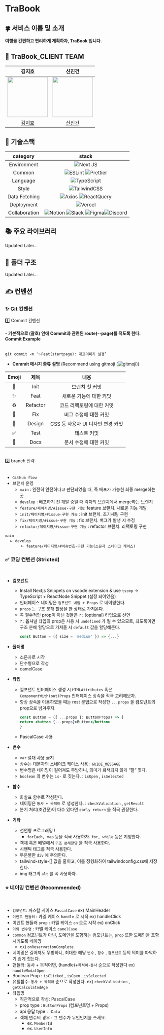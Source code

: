 # TraBook

## 🍀 서비스 이름 및 소개


<strong>여행을 간편하고 편리하게 계획하자, TraBook 입니다.</strong>

## 👤 TraBook_CLIENT TEAM

|                                                                      **김지호**                                                                      |                                                                      **신진건**                                                                      |
| :--------------------------------------------------------------------------------------------------------------------------------------------------: | :--------------------------------------------------------------------------------------------------------------------------------------------------: |
| <center><img src="" width="130" height="130"></center> | <center><img src="" width="130" height="130"></center> |
|                                                          [김지호](https://github.com/jihostudy)                                                           |                                                       [신진건](https://github.com/sjg729729)                                                        |

## 🔗 기술스택

| **category**  |                                                                                                                                                                                                      **stack**                                                                                                                                                                                                       |
| :-----------: | :------------------------------------------------------------------------------------------------------------------------------------------------------------------------------------------------------------------------------------------------------------------------------------------------------------------------------------------------------------------------------------------------------------------: |
|  Environment  |                                                                                                          ![Next JS](https://img.shields.io/badge/Next-black?style=for-the-badge&logo=next.js&logoColor=white)                                                                                    |
|    Common     |                                                  ![ESLint](https://img.shields.io/badge/ESLint-4B3263?style=for-the-badge&logo=eslint&logoColor=white) ![Prettier](https://img.shields.io/badge/Prettier-F7B93E?style=for-the-badge&logo=prettier&logoColor=white)                                                    |
|   Language    |                                                                                                                                                ![TypeScript](https://img.shields.io/badge/TypeScript-3178C6.svg?style=for-the-badge&logo=TypeScript&logoColor=white)                                                                                                                                                 |
|     Style     |                                                                                                                                                       ![TailwindCSS](https://img.shields.io/badge/tailwindcss-%2338B2AC.svg?style=for-the-badge&logo=tailwind-css&logoColor=white)                                                                                                                                                       |
| Data Fetching |                                                                                                 ![Axios](https://img.shields.io/badge/Axios-5A29E4?style=for-the-badge&logo=Axios&logoColor=white) ![ReactQuery](https://img.shields.io/badge/ReactQuery-FF4154?style=for-the-badge&logo=ReactQuery&logoColor=white)                                                                                                 |
|  Deployment   |                                                                                                                                                ![Vercel](https://img.shields.io/badge/vercel-%23000000.svg?style=for-the-badge&logo=vercel&logoColor=white)                                                                                                                                                 |
| Collaboration | ![Notion](https://img.shields.io/badge/Notion-000000?style=for-the-badge&logo=Notion&logoColor=white) ![Slack](https://img.shields.io/badge/Slack-4A154B?style=for-the-badge&logo=Slack&logoColor=white) ![Figma](https://img.shields.io/badge/Figma-F24E1E?style=for-the-badge&logo=Figma&logoColor=white)![Discord](https://img.shields.io/badge/Discord-5865F2?style=for-the-badge&logo=Discord&logoColor=white)  |

## 📚 주요 라이브러리

Updated Later...

## 📂 폴더 구조

Updated Later...

## ✍️ 컨벤션

### ✨ Git 컨벤션

<!--  <details> -->
<summary>  1️⃣ Commit 컨벤션  </summary>
<br />
<strong> - 기본적으로 (괄호) 안에 Commit과 관련된 route(--page)를 적도록 한다. </strong>

<br />
<strong>Commit Example</strong>
<br /><br />

```
git commit -m ‘✨Feat(startpage): 대표이미지 설정’
```

- **Commit 메시지 종류 설명** (Recommend using gitmoji (![gitmoji](https://gitmoji.dev/)))
  
|Emoji  |    제목   |                내용                 |
| :------: | :-----: | :----------------------------------: |
|    🎉|   Init     |            브랜치 첫 커밋            |
|   ✨|   Feat      |      새로운 기능에 대한 커밋        |
|   ♻️| Refactor    |    코드 리팩토링에 대한 커밋       |
|   🐛|   Fix       |     버그 수정에 대한 커밋         |
|   💄|  Design     |CSS 등 사용자 UI 디자인 변경 커밋  |
|   ✅|   Test      |        테스트 커밋              |
|   📝|   Docs      |  문서 수정에 대한 커밋         |

<br/>

<!--  </details> -->

<!--  <details> -->
<summary>  2️⃣ branch 전략  </summary>
<br />

- `Github flow`
- 브랜치 운영
  - `main` : 완전히 안전하다고 판단되었을 때, 즉 배포가 가능한 최종 merge하는 곳
  - `develop` : 배포하기 전 개발 중일 때 각자의 브랜치에서 merge하는 브랜치
  - `feature/페이지명/#issue-구현 기능`: feature 브랜치. 새로운 기능 개발
  - `init/페이지명/#issue-구현 기능` : init 브랜치. 초기세팅 구현
  - `fix/페이지명/#issue-구현 기능` : fix 브랜치. 버그가 발생 시 수정
  - `refactor/페이지명/#issue-구현 기능` : refactor 브랜치. 리팩토링 구현

```
main
  ㄴ develop
       ㄴ feature/페이지명/#이슈번호-구현 기능(소문자 스네이크 케이스)
```

<!--  </details> -->

<!--  <details> -->
### ✅ 코딩 컨벤션 (Stricted)
<br />

- <strong>컴포넌트</strong>
  
  - Install Nextjs Snippets on vscode extension & use `tscmp` → TypeScript + ReactNode Snippet (설정 되어있음)
  - 인터페이스 네이밍은 `컴포넌트 네임 + Props` 로 네이밍한다.
  - `props` 는 구조 분해 할당을 한 상태로 가져온다.
  - 꼭 필수적인 prop이 아닌 것들은 `?:` (optional) 타입으로 선언
  - `?:` 옵셔널 타입의 prop은 사용 시 `undefined` 가 될 수 있으므로, 되도록이면 구조 분해 할당으로 가져올 시 `default` 값을 할당해준다.
    ```jsx
    const Button = ({ size = 'medium' }) => {...}
    ```

- <strong>폴더명</strong>

  - 소문자로 시작
  - 단수형으로 작성
  - camelCase

- <strong>타입</strong>

  - 컴포넌트 인터페이스 생성 시 `HTMLAttributes` 혹은 `ComponentWith(out)Props` 인터페이스 상속을 적극 고려해보자.
  - 항상 상속을 이용하였을 때는 rest 문법으로 작성한 `...props` 을 컴포넌트의 prop으로 넘겨주자. </br>
    ```jsx
    const Button = ({ ...props }: ButtonProps) => {
    return <button {...props}>Button</button>
    }
    ```
  - PascalCase 사용

- <strong>변수</strong>

  - `var` 절대 사용 금지
  - 상수는 대문자의 스네이크 케이스 사용 : `GUIDE_MESSAGE`
  - 변수명은 네이밍이 길어져도 무방하니, 의미가 퇴색되지 않게 “잘” 짓다.
  - `boolean` 의 변수는 `is-` 로 짓는다. : `isOpen` , `isSelected`

- <strong>함수</strong>

  - 화살표 함수로 작성한다.
  - 네이밍은 `동사 + 목적어` 로 생성한다. : `checkValidation` , `getResult`
  - 분기 처리(조건문)이 다수 있다면 `early return` 을 적극 권장한다.

- <strong>기타</strong>
  - 선언형 프로그래밍 !
    - `forEach, map` 등을 적극 사용하자. `for, while` 등은 지양한다.
  - 객체 혹은 배열에서 `구조 분해할당` 을 적극 사용한다.
  - 시맨틱 태그를 적극 사용한다.
  - 무분별한 `div` 에 주의한다.
  - tailwind-style-[] 값을 줄이고, 이를 정형화하여 tailwindconfig.css에 저장한다.
  - img 태그의 `alt` 를 꼭 사용하자.

<!--  </details> -->

<!--  <details> -->
### ⭐ 네이밍 컨벤션 (Recommended)
<br />

- `컴포넌트`: 파스칼 케이스 `PascalCase` ex) MainHeader
- `이벤트 핸들러` : 카멜 케이스 `handle` 로 시작 ex) handleClick
- 이벤트 핸들러 `prop` : 카멜 케이스 `on` 으로 시작 ex) onClick
- `이외 변수명` : 카멜 케이스 `camelCase`
- `common` 컴포넌트가 아닌, 도메인을 포함하는 컴포넌트는, `prop` 또한 도메인을 포함시키도록 네이밍
  - ex) `onReservationComplete`
- 네이밍은 길어져도 무방하니, 최대한 해당 `변수` , `함수` , `컴포넌트` 등의 의미를 파악하기 쉽게 짓는다.
- 핸들러: 동사 + 목적어면, (handle)+`목적어-동사` 순으로 작성한다 ex) `handleModalOpen`
- Boolean Prop : `isClicked` , `isOpen` , `isSelected`
- 유틸함수: `동사 + 목적어` 순으로 작성한다. ex) `checkValidation` , `getCalculatedAge`
- 타입명
  - 직관적으로 작성: PascalCase
  - prop type : `ButtonProps` (컴포넌트명 + Props)
  - api 응답 type : `-Data`
  - 객체 변수의 경우 : 그 변수가 무엇인지를 쓰세요.
    - ex. `MemberId`
    - ex. `UserInfo`

<!--  </details> -->
